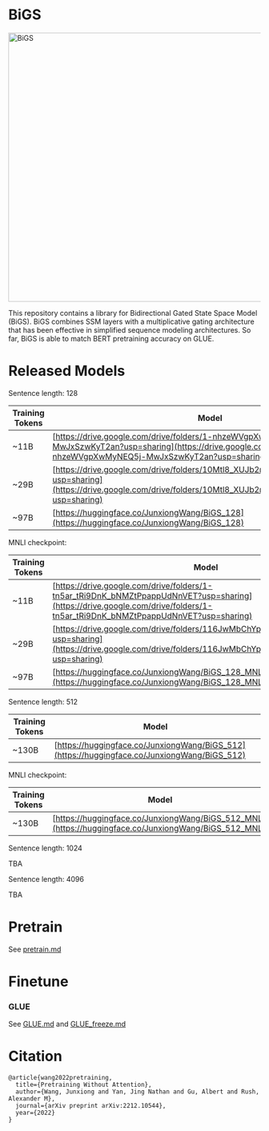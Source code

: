 # BiGS

<img width="537" alt="BiGS" src="https://user-images.githubusercontent.com/16102460/221464744-06b6538a-7e84-4c95-909f-239eab1dba71.png">

This repository contains a library for Bidirectional Gated State Space Model (BiGS). BiGS combines SSM layers with a multiplicative gating architecture that has been effective in simplified sequence modeling architectures. So far,  BiGS is able to match BERT pretraining accuracy on GLUE.

# Released Models

Sentence length: 128

|**Training Tokens**|**Model**|
|----------|----------|
|~11B|[https://drive.google.com/drive/folders/1-nhzeWVgpXwMyNEQ5j-MwJxSzwKyT2an?usp=sharing](https://drive.google.com/drive/folders/1-nhzeWVgpXwMyNEQ5j-MwJxSzwKyT2an?usp=sharing)
|~29B|[https://drive.google.com/drive/folders/10Mtl8_XUJb2mmHLyRC9x1wltdIWy6aaP?usp=sharing](https://drive.google.com/drive/folders/10Mtl8_XUJb2mmHLyRC9x1wltdIWy6aaP?usp=sharing)
|~97B|[https://huggingface.co/JunxiongWang/BiGS_128](https://huggingface.co/JunxiongWang/BiGS_128)

MNLI checkpoint:

|**Training Tokens**|**Model**|
|----------|----------|
|~11B|[https://drive.google.com/drive/folders/1-tn5ar_tRi9DnK_bNMZtPpappUdNnVET?usp=sharing](https://drive.google.com/drive/folders/1-tn5ar_tRi9DnK_bNMZtPpappUdNnVET?usp=sharing)
|~29B|[https://drive.google.com/drive/folders/116JwMbChYp9tBuPTz5jbiaulhXrXt1P2?usp=sharing](https://drive.google.com/drive/folders/116JwMbChYp9tBuPTz5jbiaulhXrXt1P2?usp=sharing)
|~97B|[https://huggingface.co/JunxiongWang/BiGS_128_MNLI](https://huggingface.co/JunxiongWang/BiGS_128_MNLI)

Sentence length: 512

|**Training Tokens**|**Model**|
|----------|----------|
|~130B|[https://huggingface.co/JunxiongWang/BiGS_512](https://huggingface.co/JunxiongWang/BiGS_512)

MNLI checkpoint:

|**Training Tokens**|**Model**|
|----------|----------|
|~130B|[https://huggingface.co/JunxiongWang/BiGS_512_MNLI](https://huggingface.co/JunxiongWang/BiGS_512_MNLI)

Sentence length: 1024

TBA

Sentence length: 4096

TBA

# Pretrain

See [pretrain.md](pretrain.md)

# Finetune

### GLUE

See [GLUE.md](GLUE.md) and [GLUE_freeze.md](GLUE_freeze.md)

# Citation

```
@article{wang2022pretraining,
  title={Pretraining Without Attention},
  author={Wang, Junxiong and Yan, Jing Nathan and Gu, Albert and Rush, Alexander M},
  journal={arXiv preprint arXiv:2212.10544},
  year={2022}
}
```